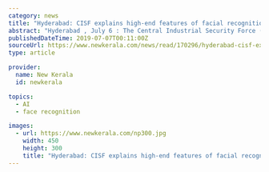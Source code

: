 ```yaml
---
category: news
title: "Hyderabad: CISF explains high-end features of facial recognition system to Home Minister at airport"
abstract: "Hyderabad , July 6 : The Central Industrial Security Force (CISF) officials on Saturday explained high-end features of the newly acquired facial recognition system at the airport to Union Home Minister Amit Shah. Installed for the first time in the country ..."
publishedDateTime: 2019-07-07T00:11:00Z
sourceUrl: https://www.newkerala.com/news/read/170296/hyderabad-cisf-explains-high-end-features-of-facial-recognition-system-to-home-minister-at-airport.html
type: article

provider:
  name: New Kerala
  id: newkerala

topics:
  - AI
  - face recognition

images:
  - url: https://www.newkerala.com/np300.jpg
    width: 450
    height: 300
    title: "Hyderabad: CISF explains high-end features of facial recognition system to Home Minister at airport"
---
```


